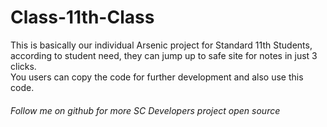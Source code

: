 # Class-11th-Class
This is basically our individual Arsenic project for Standard 11th Students, according to student need, they can jump up to safe site for notes in just 3 clicks.<br>
You users can copy the code for further development and also use this code.<br>
<h6>Follow me on github for more SC Developers project open source</h6>

